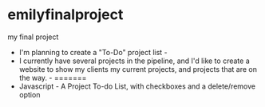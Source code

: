 # emilyfinalproject
my final project

- I'm planning to create a "To-Do" project list - 
- I currently have several projects in the pipeline, and I'd like to create a website to show my clients my current projects, and projects that are on the way. -
=======
- Javascript - A Project To-do List, with checkboxes and a delete/remove option


